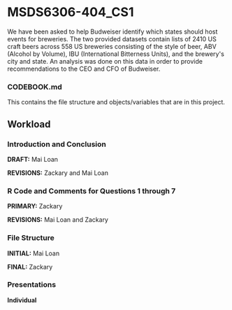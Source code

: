 # MSDS6306-404_CS1
We have been asked to help Budweiser identify which states should host events for breweries. The two provided datasets contain lists of 2410 US craft beers across 558 US breweries consisting of the style of beer, ABV (Alcohol by Volume), IBU (International Bitterness Units), and the brewery's city and state. An analysis was done on this data in order to provide recommendations to the CEO and CFO of Budweiser.

### CODEBOOK.md
This contains the file structure and objects/variables that are in this project.

## Workload
### Introduction and Conclusion
**DRAFT:** Mai Loan

**REVISIONS:** Zackary and Mai Loan

### R Code and Comments for Questions 1 through 7
**PRIMARY:** Zackary

**REVISIONS:** Mai Loan and Zackary

### File Structure
**INITIAL:** Mai Loan

**FINAL:** Zackary

### Presentations
**Individual**

